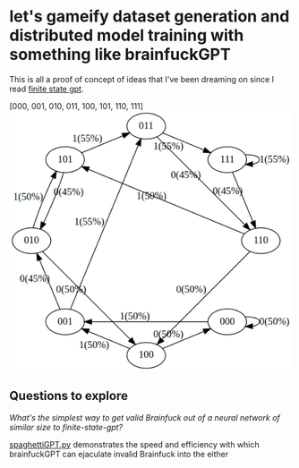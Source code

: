 # let's gameify dataset generation and distributed model training with something like brainfuckGPT
This is all a proof of concept of ideas that I've been dreaming on since I read [finite state gpt](https://colab.research.google.com/drive/1SiF0KZJp75rUeetKOWqpsA8clmHP6jMg?usp=sharing#scrollTo=yseminfTx52k&uniqifier=2).

[000, 001, 010, 011, 100, 101, 110, 111]
![alt text](imgs/image-1.png)

## Questions to explore
 *What's the simplest way to get valid Brainfuck out of a neural network of similar size to finite-state-gpt?*

[spaghettiGPT.py](./spaghettiGPT.py) demonstrates the speed and efficiency with which brainfuckGPT can ejaculate invalid Brainfuck into the either